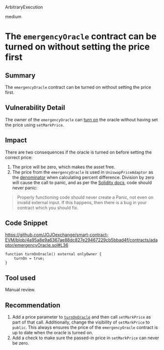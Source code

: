 ArbitraryExecution

medium

# The `emergencyOracle` contract can be turned on without setting the price first

## Summary

The `emergencyOracle` contract can be turned on without setting the price first.

## Vulnerability Detail

The owner of the `emergencyOracle` can [turn on](https://github.com/JOJOexchange/smart-contract-EVM/blob/4a95a8e9a6367ae88dc827e29467229cb5bbad4f/contracts/adaptor/emergencyOracle.sol#L36) the oracle without having set the price using `setMarkPrice`.

## Impact

There are two consequences if the oracle is turned on before setting the correct price:

1. The price will be zero, which makes the asset free.
2. The price from the `emergencyOracle` is used in `UniswapPriceAdaptor` as the [denominator](https://github.com/JOJOexchange/smart-contract-EVM/blob/4a95a8e9a6367ae88dc827e29467229cb5bbad4f/contracts/adaptor/uniswapPriceAdaptor.sol#L50-L52) when calculating percent difference. Division by zero will cause the call to panic, and as per the [Solidity docs](https://docs.soliditylang.org/en/v0.8.9/control-structures.html#panic-via-assert-and-error-via-require), code should never panic:

> Properly functioning code should never create a Panic, not even on invalid external input. If this happens, then there is a bug in your contract which you should fix.
## Code Snippet

https://github.com/JOJOexchange/smart-contract-EVM/blob/4a95a8e9a6367ae88dc827e29467229cb5bbad4f/contracts/adaptor/emergencyOracle.sol#L36

```solidity
function turnOnOracle() external onlyOwner {
    turnOn = true;
}
```

## Tool used

Manual review.

## Recommendation

1. Add a price parameter to [`turnOnOracle`](https://github.com/JOJOexchange/smart-contract-EVM/blob/4a95a8e9a6367ae88dc827e29467229cb5bbad4f/contracts/adaptor/emergencyOracle.sol#L36) and then call `setMarkPrice` as part of that call. Additionally, change the visibility of `setMarkPrice` to `public`. This always ensures the price of the `emergencyOracle` contract is up to date when the oracle is turned on.
2. Add a check to make sure the passed-in price in `setMarkPrice` can never be zero.
